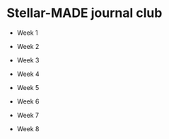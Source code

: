 
# Stellar-MADE journal club

- Week 1  


- Week 2  


- Week 3  


- Week 4  


- Week 5  


- Week 6  


- Week 7  


- Week 8  

